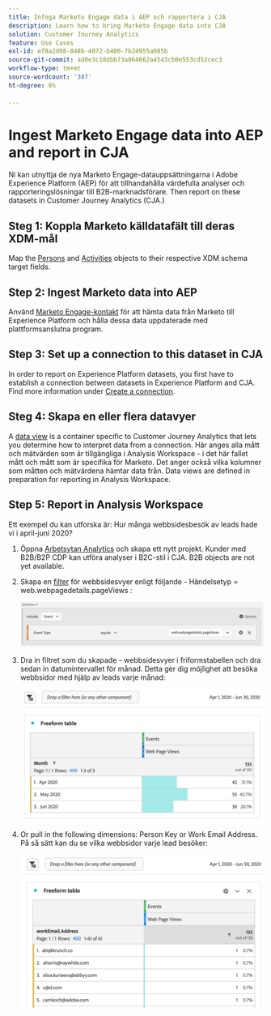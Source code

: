 ```yaml
---
title: Infoga Marketo Engage data i AEP och rapportera i CJA
description: Learn how to bring Marketo Engage data into CJA
solution: Customer Journey Analytics
feature: Use Cases
exl-id: ef8a2d08-848b-4072-b400-7b24955a085b
source-git-commit: ad8e3c18dbb73a064662a4543cb0e553cd52cec3
workflow-type: tm+mt
source-wordcount: '387'
ht-degree: 0%

---
```


# Ingest Marketo Engage data into AEP and report in CJA

Ni kan utnyttja de nya Marketo Engage-datauppsättningarna i Adobe Experience Platform (AEP) för att tillhandahålla värdefulla analyser och rapporteringslösningar till B2B-marknadsförare. Then report on these datasets in Customer Journey Analytics (CJA.)

## Steg 1: Koppla Marketo källdatafält till deras XDM-mål

Map the [Persons](https://experienceleague.adobe.com/docs/experience-platform/sources/connectors/adobe-applications/mapping/marketo.html?lang=en#persons) and [Activities](https://experienceleague.adobe.com/docs/experience-platform/sources/connectors/adobe-applications/mapping/marketo.html?lang=en#activities) objects to their respective XDM schema target fields.

## Step 2: Ingest Marketo data into AEP

Använd [Marketo Engage-kontakt](https://experienceleague.adobe.com/docs/experience-platform/sources/connectors/adobe-applications/marketo/marketo.html?lang=en) för att hämta data från Marketo till Experience Platform och hålla dessa data uppdaterade med plattformsanslutna program.

## Step 3: Set up a connection to this dataset in CJA

In order to report on Experience Platform datasets, you first have to establish a connection between datasets in Experience Platform and CJA. Find more information under [Create a connection](https://experienceleague.adobe.com/docs/analytics-platform/using/cja-connections/create-connection.html?lang=en).

## Steg 4: Skapa en eller flera datavyer

A [data view](/help/data-views/data-views.md) is a container specific to Customer Journey Analytics that lets you determine how to interpret data from a connection. Här anges alla mått och mätvärden som är tillgängliga i Analysis Workspace - i det här fallet mått och mått som är specifika för Marketo. Det anger också vilka kolumner som måtten och mätvärdena hämtar data från. Data views are defined in preparation for reporting in Analysis Workspace.

## Step 5: Report in Analysis Workspace

Ett exempel du kan utforska är: Hur många webbsidesbesök av leads hade vi i april-juni 2020?

1. Öppna [Arbetsytan Analytics](/help/analysis-workspace/home.md) och skapa ett nytt projekt.
Kunder med B2B/B2P CDP kan utföra analyser i B2C-stil i CJA. B2B objects are not yet available.

1. Skapa en [filter](/help/components/filters/create-filters.md) för webbsidesvyer enligt följande - Händelsetyp = web.webpagedetails.pageViews :

   ![](assets/marketo-filter.png)

1. Dra in filtret som du skapade - webbsidesvyer i friformstabellen och dra sedan in datumintervallet för månad. Detta ger dig möjlighet att besöka webbsidor med hjälp av leads varje månad:

   ![](assets/marketo-freeform.png)

1. Or pull in the following dimensions: Person Key or Work Email Address. På så sätt kan du se vilka webbsidor varje lead besöker:

   ![](assets/marketo-freeform2.png)
